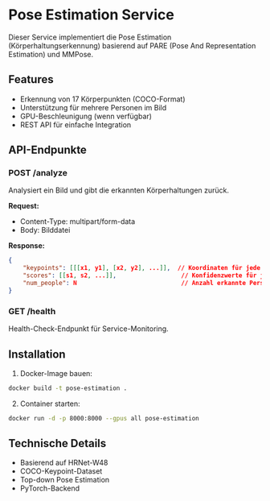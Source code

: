 # Pose Estimation Service

Dieser Service implementiert die Pose Estimation (Körperhaltungserkennung) basierend auf PARE (Pose And Representation Estimation) und MMPose.

## Features

- Erkennung von 17 Körperpunkten (COCO-Format)
- Unterstützung für mehrere Personen im Bild
- GPU-Beschleunigung (wenn verfügbar)
- REST API für einfache Integration

## API-Endpunkte

### POST /analyze
Analysiert ein Bild und gibt die erkannten Körperhaltungen zurück.

**Request:**
- Content-Type: multipart/form-data
- Body: Bilddatei

**Response:**
```json
{
    "keypoints": [[[x1, y1], [x2, y2], ...]],  // Koordinaten für jede Person
    "scores": [[s1, s2, ...]],                  // Konfidenzwerte für jeden Punkt
    "num_people": N                             // Anzahl erkannte Personen
}
```

### GET /health
Health-Check-Endpunkt für Service-Monitoring.

## Installation

1. Docker-Image bauen:
```bash
docker build -t pose-estimation .
```

2. Container starten:
```bash
docker run -d -p 8000:8000 --gpus all pose-estimation
```

## Technische Details

- Basierend auf HRNet-W48
- COCO-Keypoint-Dataset
- Top-down Pose Estimation
- PyTorch-Backend